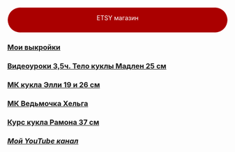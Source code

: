 <div onclick="window.open('https://www.etsy.com/shop/TomirisDoll');" style="cursor:pointer;border-width:1px;border-style:solid;background-color:#aa0000;width:100%;text-align:center;color:#ffffff;-moz-border-radius: 30px;vertical-align: middle;height: 42px;padding-top: 15px;
      -webkit-border-radius:50px;">ETSY магазин</div>

###    [Мои выкройки](https://www.instagram.com/explore/tags/%D0%B2%D1%8B%D0%BA%D1%80%D0%BE%D0%B9%D0%BA%D0%B0_tomiris)
###    [Видеоуроки 3,5ч. Тело куклы Мадлен 25 см](https://vk.com/club197179972)
###    [МК кукла Элли 19 и 26 см](https://vk.com/club195854179)
###    [МК Ведьмочка Хельга](https://vk.com/club199487143)
###    [Курс кукла Рамона 37 см](https://vk.com/club202358363)


###    **_[Мой YouTube канал](https://www.youtube.com/channel/UCTKcCSqvU8Fucn1ifDGNxIQ/videos)_**




